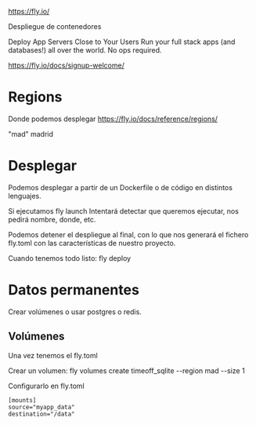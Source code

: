 https://fly.io/

Despliegue de contenedores

Deploy App Servers
Close to Your Users
Run your full stack apps (and databases!) all over the world. No ops required.


https://fly.io/docs/signup-welcome/


# Regions
Donde podemos desplegar
https://fly.io/docs/reference/regions/

"mad" madrid


# Desplegar
Podemos desplegar a partir de un Dockerfile o de código en distintos lenguajes.

Si ejecutamos
fly launch
Intentará detectar que queremos ejecutar, nos pedirá nombre, donde, etc.

Podemos detener el despliegue al final, con lo que nos generará el fichero fly.toml con las características de nuestro proyecto.

Cuando tenemos todo listo:
fly deploy


# Datos permanentes
Crear volúmenes o usar postgres o redis.

## Volúmenes
Una vez tenemos el fly.toml

Crear un volumen:
fly volumes create timeoff_sqlite --region mad --size 1

Configurarlo en fly.toml
```
[mounts]
source="myapp_data"
destination="/data"
```
